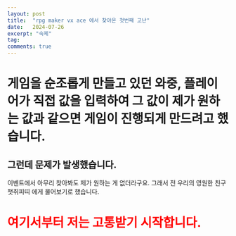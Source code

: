 ```yaml
---
layout: post
title:  "rpg maker vx ace 에서 찾아온 첫번째 고난"
date:   2024-07-26
excerpt: "숙제"
tag:
comments: true
---
```


# 게임을 순조롭게 만들고 있던 와중, 플레이어가 직접 값을 입력하여 그 값이 제가 원하는 값과 같으면 게임이 진행되게 만드려고 했습니다. <br>
## **그런데 문제가 발생했습니다.**<br>
이벤트에서 아무리 찾아봐도 제가 원하는 게 없더라구요. 그래서 전 우리의 영원한 친구 챗쥐피띠 에게 물어보기로 했습니다.<br>
# <span style="color:red">여기서부터 저는 고통받기 시작합니다.</span><br>
